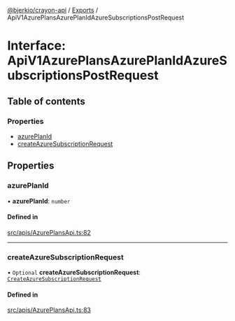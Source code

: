 [@bjerkio/crayon-api](../README.md) / [Exports](../modules.md) / ApiV1AzurePlansAzurePlanIdAzureSubscriptionsPostRequest

# Interface: ApiV1AzurePlansAzurePlanIdAzureSubscriptionsPostRequest

## Table of contents

### Properties

- [azurePlanId](ApiV1AzurePlansAzurePlanIdAzureSubscriptionsPostRequest.md#azureplanid)
- [createAzureSubscriptionRequest](ApiV1AzurePlansAzurePlanIdAzureSubscriptionsPostRequest.md#createazuresubscriptionrequest)

## Properties

### azurePlanId

• **azurePlanId**: `number`

#### Defined in

[src/apis/AzurePlansApi.ts:82](https://github.com/bjerkio/crayon-api-js/blob/22cd66d/src/apis/AzurePlansApi.ts#L82)

___

### createAzureSubscriptionRequest

• `Optional` **createAzureSubscriptionRequest**: [`CreateAzureSubscriptionRequest`](CreateAzureSubscriptionRequest.md)

#### Defined in

[src/apis/AzurePlansApi.ts:83](https://github.com/bjerkio/crayon-api-js/blob/22cd66d/src/apis/AzurePlansApi.ts#L83)
